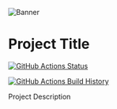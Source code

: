 ![Banner](Images/Banner.png)

# Project Title

[![GitHub Actions Status](https://github.com/RehanSaeed/FastestNuGet/workflows/Build/badge.svg?branch=main)](https://github.com/RehanSaeed/FastestNuGet/actions)

[![GitHub Actions Build History](https://buildstats.info/github/chart/RehanSaeed/FastestNuGet?branch=main&includeBuildsFromPullRequest=false)](https://github.com/RehanSaeed/FastestNuGet/actions)


Project Description
